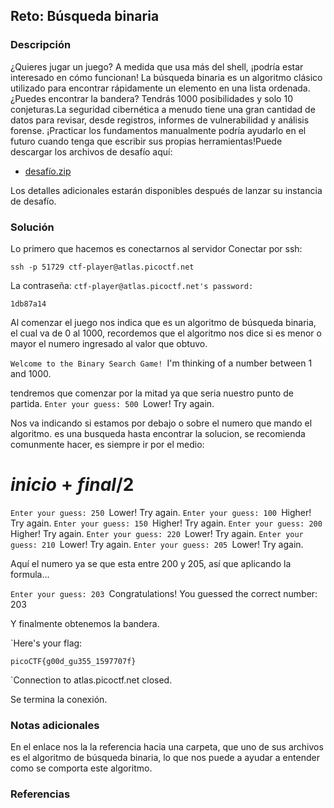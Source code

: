 ## Reto: Búsqueda binaria
### Descripción
¿Quieres jugar un juego? A medida que usa más del shell, ¡podría estar interesado en cómo funcionan! La búsqueda binaria es un algoritmo clásico utilizado para encontrar rápidamente un elemento en una lista ordenada. ¿Puedes encontrar la bandera? Tendrás 1000 posibilidades y solo 10 conjeturas.La seguridad cibernética a menudo tiene una gran cantidad de datos para revisar, desde registros, informes de vulnerabilidad y análisis forense. ¡Practicar los fundamentos manualmente podría ayudarlo en el futuro cuando tenga que escribir sus propias herramientas!Puede descargar los archivos de desafío aquí:

- [desafío.zip](https://artifacts.picoctf.net/c_atlas/19/challenge.zip)

Los detalles adicionales estarán disponibles después de lanzar su instancia de desafío.

### Solución
Lo primero que hacemos es conectarnos al servidor
Conectar por ssh:
```
ssh -p 51729 ctf-player@atlas.picoctf.net
```
La contraseña:
`ctf-player@atlas.picoctf.net's password:`
```
1db87a14
```

Al comenzar el juego nos indica que es un algoritmo de búsqueda binaria, el cual va de 0 al 1000, recordemos que el algoritmo nos dice si es menor o mayor el numero ingresado al valor que obtuvo. 

`Welcome to the Binary Search Game!
`I'm thinking of a number between 1 and 1000.

tendremos que comenzar por la mitad ya que seria nuestro punto de partida.
`Enter your guess: 500
`Lower! Try again.

Nos va indicando si estamos por debajo o sobre el numero que mando el algoritmo. es una busqueda hasta encontrar la solucion, se recomienda comunmente hacer, es siempre ir por el medio:
# ${inicio+final/2}$

`Enter your guess: 250
`Lower! Try again.
`Enter your guess: 100
`Higher! Try again.
`Enter your guess: 150
`Higher! Try again.
`Enter your guess: 200
`Higher! Try again.
`Enter your guess: 220
`Lower! Try again.
`Enter your guess: 210
`Lower! Try again.
`Enter your guess: 205
`Lower! Try again.

Aquí el numero ya se que esta entre 200 y 205, así que aplicando la formula…

`Enter your guess: 203
`Congratulations! You guessed the correct number: 203

Y finalmente obtenemos la bandera.

`Here's your flag: 
```
picoCTF{g00d_gu355_1597707f}
```

`Connection to atlas.picoctf.net closed.

Se termina la conexión.
### Notas adicionales

En el enlace nos la la referencia hacia una carpeta, que uno de sus archivos es el algoritmo de búsqueda binaria, lo que nos puede a ayudar a entender como se comporta este algoritmo.
### Referencias
